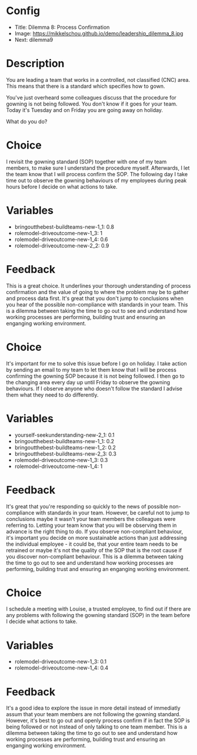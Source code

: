 # Config
 - Title: Dilemma 8: Process Confirmation
 - Image: https://mikkelschou.github.io/demo/leadership_dilemma_8.jpg
 - Next: dilemma9

# Description
You are leading a team that works in a controlled, not classified (CNC) area. This means that there is a standard which specifies how to gown.

You've just overheard some colleagues discuss that the procedure for gowning is not being followed. You don't know if it goes for your team.  
Today  it's Tuesday and on Friday you are going away on holiday.

What do you do?


# Choice
I revisit the gowning standard (SOP) together with one of my team members, to make sure I understand the procedure myself. Afterwards, I let the team know that I will process confirm the SOP. The following day I take time out to observe the gowning behaviours of my employees during peak hours before I decide on what actions to take. 

# Variables
- bringoutthebest-buildteams-new-1_1: 0.8
- rolemodel-driveoutcome-new-1_3: 1
- rolemodel-driveoutcome-new-1_4: 0.6
- rolemodel-driveoutcome-new-2_2: 0.9

# Feedback

This is a great choice. It underlines your thorough understanding of process confirmation and the value of going to where the problem may be to gather and process data first. It's great that you don't jump to conclusions when you hear of the possible non-compliance with standards in your team. 
This is a dilemma between taking the time to go out to see and understand how working processes are performing, building trust and ensuring an enganging working environment.




# Choice
It's important for me to solve this issue before I go on holiday. I take action by sending an email to my team to let them know that I will be process confirming the gowning SOP because it is not being followed. I then go to the changing area every day up until Friday to observe the gowning behaviours. If I observe anyone who doesn't follow the standard I advise them what they need to do differently.

# Variables
- yourself-seekunderstanding-new-2_1: 0.1
- bringoutthebest-buildteams-new-1_1: 0.2
- bringoutthebest-buildteams-new-1_2: 0.2
- bringoutthebest-buildteams-new-2_3: 0.3
- rolemodel-driveoutcome-new-1_3: 0.3
- rolemodel-driveoutcome-new-1_4: 1

# Feedback
It's great that you're responding so quickly to the news of possible non-compliance with standards in your team. However, be careful not to jump to conclusions maybe it wasn't your team members the colleagues were referring to. Letting your team know that you will be observing them in advance is the right thing to do. If you observe non-compliant behaviour, it's important you decide on more sustainable actions than just addressing the individual employee - it could be, that your entire team needs to be retrained or maybe it's not the quality of the SOP that is the root cause if you discover non-compliant behaviour. 
This is a dilemma between taking the time to go out to see and understand how working processes are performing, building trust and ensuring an enganging working environment.




# Choice
I schedule a meeting with Louise, a trusted employee, to find out if there are any problems with following the gowning standard (SOP) in the team before I decide what actions to take.

# Variables
- rolemodel-driveoutcome-new-1_3: 0.1
- rolemodel-driveoutcome-new-1_4: 0.4


# Feedback
It's a good idea to explore the issue in more detail instead of immediatly assum that your team members are not following the gowning standard. However, it's best to go out and openly process confirm if in fact the SOP is being followed or not instead of only talking to one team member. 
This is a dilemma between taking the time to go out to see and understand how working processes are performing, building trust and ensuring an enganging working environment.



